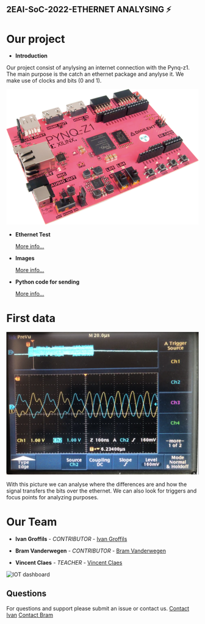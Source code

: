 ## 2EAI-SoC-2022-ETHERNET ANALYSING ⚡


# Our project

- **Introduction**

Our project consist of anylysing an internet connection with the Pynq-z1. The main purpose is the catch an ethernet package and anylyse it. We make use of clocks and bits (0 and 1).

![](photos/zynq.png)

- **Ethernet Test**

  [More info...](Ethernet_test)

- **Images**

  [More info...](photos)

- **Python code for sending**

  [More info...](https://github.com/Bram-Vanderwegen/SoC_project/tree/main/python%20code%20for%20sending)

# First data

![](photos/2_preclock_to_data.png)

With this picture we can analyse where the differences are and how the signal transfers the bits over the ethernet. We can also look for triggers and focus points for analyzing purposes.

# Our Team 

- **Ivan Groffils** - _CONTRIBUTOR_ - [Ivan Groffils](https://github.com/ivangroffils)
- **Bram Vanderwegen** - _CONTRIBUTOR_ - [Bram Vanderwegen](https://github.com/Bram-Vanderwegen/)

- **Vincent Claes** - _TEACHER_ - [Vincent Claes](https://github.com/cteqeu)

 <img width="200" src="https://www.pxl.be/Assets/website/pxl_algemeen/afbeeldingen/grotere_versie/logo_PXL_University%20of%20applied%20sciences%20and%20arts.png" alt="IOT dashboard">

## Questions

For questions and support please submit an issue or contact us.
[Contact Ivan](mailto:ivan.groffils@student.pxl.be)
[Contact Bram](mailto:bram.vanderwegen@student.pxl.be)


